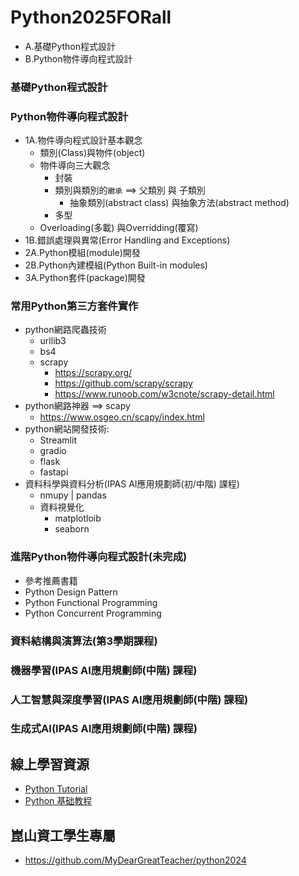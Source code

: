 # Python2025FORall
- A.基礎Python程式設計
- B.Python物件導向程式設計
### 基礎Python程式設計

### Python物件導向程式設計 
- 1A.物件導向程式設計基本觀念
  - 類別(Class)與物件(object)
  - 物件導向三大觀念
    - 封裝
    - 類別與類別的`繼承` ==> 父類別 與 子類別
      - 抽象類別(abstract class) 與抽象方法(abstract method)
    - 多型
  - Overloading(多載) 與Overridding(覆寫)
- 1B.錯誤處理與異常(Error Handling and Exceptions)
- 2A.Python模組(module)開發
- 2B.Python內建模組(Python Built-in modules)
- 3A.Python套件(package)開發

### 常用Python第三方套件實作
- python網路爬蟲技術
  - urllib3
  - bs4
  - scrapy
    - https://scrapy.org/
    - https://github.com/scrapy/scrapy
    - https://www.runoob.com/w3cnote/scrapy-detail.html 
- python網路神器 ==> scapy
  - https://www.osgeo.cn/scapy/index.html 
- python網站開發技術:
  - Streamlit
  - gradio
  - flask
  - fastapi
- 資料科學與資料分析(IPAS AI應用規劃師(初/中階) 課程)
  - nmupy | pandas
  - 資料視覺化
    - matplotloib
    - seaborn

### 進階Python物件導向程式設計(未完成)
- 參考推薦書籍
- Python Design Pattern
- Python Functional Programming
- Python Concurrent Programming

### 資料結構與演算法(第3學期課程)
### 機器學習(IPAS AI應用規劃師(中階) 課程)
### 人工智慧與深度學習(IPAS AI應用規劃師(中階) 課程)
### 生成式AI(IPAS AI應用規劃師(中階) 課程)

## 線上學習資源
- [Python Tutorial](https://www.w3schools.com/python/)
- [Python 基础教程](https://www.runoob.com/python/python-tutorial.html)

## 崑山資工學生專屬
- https://github.com/MyDearGreatTeacher/python2024
